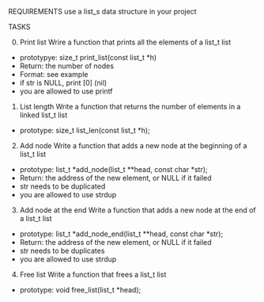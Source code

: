 REQUIREMENTS
use a list_s data structure in your project

TASKS

0. Print list
Wrire a function that prints all the elements of a list_t list
- prototypye: size_t print_list(const list_t *h)
- Return: the number of nodes
- Format: see example
- if str is NULL, print [0] (nil)
- you are allowed to use printf

1. List length
Write a function that returns the number of elements in a linked list_t list
- prototype: size_t list_len(const list_t *h);

2. Add node
Write a function that adds a new node at the beginning of a list_t list
- prototype: list_t *add_node(list_t **head, const char *str);
- Return: the address of the new element, or NULL if it failed
- str needs to be duplicated
- you are allowed to use strdup

3. Add node at the end
Write a function that adds a new node at the end of a list_t list
- prototype: list_t *add_node_end(list_t **head, const char *str);
- Return: the address of the new element, or NULL if it failed
- str needs to be duplicates
- you are allowed to use strdup

4. Free list
Write a function that frees a list_t list
- prototype: void free_list(list_t *head);
